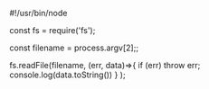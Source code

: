 #!/usr/bin/node

const fs = require('fs');

const filename = process.argv[2];;

fs.readFile(filename, (err, data)=>{
    if (err) throw err;
    console.log(data.toString())
}
);
